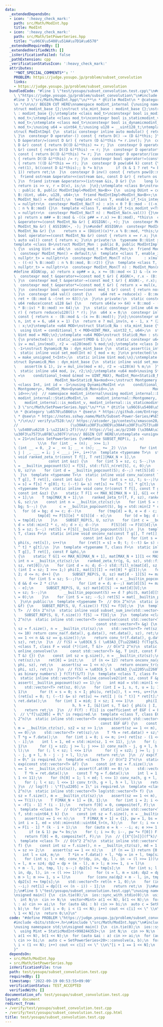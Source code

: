 ```yaml
---
data:
  _extendedDependsOn:
  - icon: ':heavy_check_mark:'
    path: src/Math/ModInt.hpp
    title: ModInt
  - icon: ':heavy_check_mark:'
    path: src/Math/SetPowerSeries.hpp
    title: "\u96C6\u5408\u51AA\u7D1A\u6570"
  _extendedRequiredBy: []
  _extendedVerifiedWith: []
  _isVerificationFailed: false
  _pathExtension: cpp
  _verificationStatusIcon: ':heavy_check_mark:'
  attributes:
    '*NOT_SPECIAL_COMMENTS*': ''
    PROBLEM: https://judge.yosupo.jp/problem/subset_convolution
    links:
    - https://judge.yosupo.jp/problem/subset_convolution
  bundledCode: "#line 1 \"test/yosupo/subset_convolution.test.cpp\"\n#define PROBLEM\
    \ \"https://judge.yosupo.jp/problem/subset_convolution\"\n#include <bits/stdc++.h>\n\
    #line 3 \"src/Math/ModInt.hpp\"\n/**\n * @title ModInt\n * @category \u6570\u5B66\
    \n */\n\n// BEGIN CUT HERE\nnamespace modint_internal {\nusing namespace std;\n\
    struct modint_base {};\nstruct sta_mint_base : modint_base {};\nstruct dyn_mint_base\
    \ : modint_base {};\ntemplate <class mod_t>\nconstexpr bool is_modint_v = is_base_of_v<modint_base,\
    \ mod_t>;\ntemplate <class mod_t>\nconstexpr bool is_staticmodint_v = is_base_of_v<sta_mint_base,\
    \ mod_t>;\ntemplate <class mod_t>\nconstexpr bool is_dynamicmodint_v = is_base_of_v<dyn_mint_base,\
    \ mod_t>;\nusing u64 = uint64_t;\nusing u128 = __uint128_t;\ntemplate <class D>\n\
    struct ModIntImpl {\n  static constexpr inline auto modulo() { return D::mod;\
    \ }\n  constexpr D operator-() const { return D() -= (D &)*this; }\n  constexpr\
    \ D &operator/=(const D &r) { return (D &)*this *= r.inv(); }\n  constexpr D operator+(const\
    \ D &r) const { return D((D &)*this) += r; }\n  constexpr D operator-(const D\
    \ &r) const { return D((D &)*this) -= r; }\n  constexpr D operator*(const D &r)\
    \ const { return D((D &)*this) *= r; }\n  constexpr D operator/(const D &r) const\
    \ { return D((D &)*this) /= r; }\n  constexpr bool operator!=(const D &r) const\
    \ { return !((D &)*this == r); }\n  constexpr D pow(u64 k) const {\n    for (D\
    \ ret(1), b((const D &)*this);; b *= b)\n      if (k & 1 ? ret *= b : 0; !(k >>=\
    \ 1)) return ret;\n  }\n  constexpr D inv() const { return pow(D::mod - 2); }\n\
    \  friend ostream &operator<<(ostream &os, const D &r) { return os << r.val();\
    \ }\n  friend istream &operator>>(istream &is, D &r) {\n    long long v;\n   \
    \ return is >> v, r = D(v), is;\n  }\n};\ntemplate <class B>\nstruct ModInt_Na\
    \ : public B, public ModIntImpl<ModInt_Na<B>> {\n  using DUint = conditional_t<is_same_v<typename\
    \ B::Uint, u64>, u128, u64>;\n  friend ModIntImpl<ModInt_Na<B>>;\n  constexpr\
    \ ModInt_Na() = default;\n  template <class T, enable_if_t<is_integral_v<T>, nullptr_t>\
    \ = nullptr>\n  constexpr ModInt_Na(T n) : x(n < 0 ? B::mod - ((-n) % B::mod)\
    \ : n % B::mod) {}\n  template <class T, enable_if_t<is_modint_v<T>, nullptr_t>\
    \ = nullptr>\n  constexpr ModInt_Na(T n) : ModInt_Na(n.val()) {}\n#define ASSIGN(m,\
    \ p) return x m## = B::mod & -((x p## = r.x) >= B::mod), *this\n  constexpr ModInt_Na\
    \ &operator+=(const ModInt_Na &r) { ASSIGN(-, +); }\n  constexpr ModInt_Na &operator-=(const\
    \ ModInt_Na &r) { ASSIGN(+, -); }\n#undef ASSIGN\n  constexpr ModInt_Na &operator*=(const\
    \ ModInt_Na &r) {\n    return x = (DUint)(x)*r.x % B::mod, *this;\n  }\n  constexpr\
    \ bool operator==(const ModInt_Na &r) const { return x == r.x; }\n  constexpr\
    \ auto val() const { return x; }\n\n private:\n  typename B::Uint x = 0;\n};\n\
    template <class B>\nstruct ModInt_Mon : public B, public ModIntImpl<ModInt_Mon<B>>\
    \ {\n  using Uint = u64;\n  using mod_t = ModInt_Mon;\n  friend ModIntImpl<ModInt_Mon<B>>;\n\
    \  constexpr ModInt_Mon() = default;\n  template <class T, enable_if_t<is_integral_v<T>,\
    \ nullptr_t> = nullptr>\n  constexpr ModInt_Mon(T n)\n      : x(mul(n < 0 ? B::mod\
    \ - ((-n) % B::mod) : n % B::mod, B::r2)) {}\n  template <class T, enable_if_t<is_modint_v<T>,\
    \ nullptr_t> = nullptr>\n  constexpr ModInt_Mon(T n) : ModInt_Mon(n.val()) {}\n\
    #define ASGN(op, a) return x op## = a, x += (B::mod << 1) & -(x >> 63), *this\n\
    \  constexpr mod_t &operator+=(const mod_t &r) { ASGN(+, r.x - (B::mod << 1));\
    \ }\n  constexpr mod_t &operator-=(const mod_t &r) { ASGN(-, r.x); }\n#undef ASGN\n\
    \  constexpr mod_t &operator*=(const mod_t &r) { return x = mul(x, r.x), *this;\
    \ }\n  constexpr bool operator==(const mod_t &r) const { return norm() == r.norm();\
    \ }\n  constexpr u64 val() const {\n    u64 ret = reduce(x) - B::mod;\n    return\
    \ ret + (B::mod & -(ret >> 63));\n  }\n\n private:\n  static constexpr inline\
    \ u64 reduce(const u128 &w) {\n    return u64(w >> 64) + B::mod - ((u128(u64(w)\
    \ * B::iv) * B::mod) >> 64);\n  }\n  static constexpr inline u64 mul(u64 l, u64\
    \ r) { return reduce(u128(l) * r); }\n  u64 x = 0;\n  constexpr inline u64 norm()\
    \ const { return x - (B::mod & -(x >= B::mod)); }\n};\nconstexpr u64 mul_inv(u64\
    \ n, int e = 6, u64 x = 1) {\n  return e ? mul_inv(n, e - 1, x * (2 - x * n))\
    \ : x;\n}\ntemplate <u64 MOD>\nstruct StaticB_Na : sta_mint_base {\n protected:\n\
    \  using Uint = conditional_t < MOD<UINT_MAX, uint32_t, u64>;\n  static constexpr\
    \ Uint mod = MOD;\n};\ntemplate <u64 MOD>\nstruct StaticB_Mon : sta_mint_base\
    \ {\n protected:\n  static_assert(MOD & 1);\n  static constexpr u64 mod = MOD,\
    \ iv = mul_inv(mod), r2 = -u128(mod) % mod;\n};\ntemplate <class Int, int id =\
    \ -1>\nstruct DynamicB_Na : dyn_mint_base {\n  static_assert(is_integral_v<Int>);\n\
    \  static inline void set_mod(Int m) { mod = m; }\n\n protected:\n  using Uint\
    \ = make_unsigned_t<Int>;\n  static inline Uint mod;\n};\ntemplate <int id>\n\
    struct DynamicB_Mon : dyn_mint_base {\n  static inline void set_mod(u64 m) {\n\
    \    assert(m & 1), iv = mul_inv(mod = m), r2 = -u128(m) % m;\n  }\n\n protected:\n\
    \  static inline u64 mod, iv, r2;\n};\ntemplate <u64 mod>\nusing StaticModInt\
    \ =\n    conditional_t<mod &(mod >= UINT_MAX), ModInt_Mon<StaticB_Mon<mod>>,\n\
    \                  ModInt_Na<StaticB_Na<mod>>>;\nstruct Montgomery {};\ntemplate\
    \ <class Int, int id = -1>\nusing DynamicModInt =\n    conditional_t<is_same_v<Int,\
    \ Montgomery>, ModInt_Mon<DynamicB_Mon<id>>,\n                  ModInt_Na<DynamicB_Na<Int,\
    \ id>>>;\n}  // namespace modint_internal\nusing modint_internal::DynamicModInt,\
    \ modint_internal::StaticModInt,\n    modint_internal::Montgomery, modint_internal::is_dynamicmodint_v,\n\
    \    modint_internal::is_modint_v, modint_internal::is_staticmodint_v;\n#line\
    \ 3 \"src/Math/SetPowerSeries.hpp\"\n/**\n * @title \u96C6\u5408\u51AA\u7D1A\u6570\
    \n * @category \u6570\u5B66\n * @see\n * https://github.com/EntropyIncreaser/ioi2021-homework/blob/master/thesis/main.tex\n\
    \ * @see\n * https://notes.sshwy.name/Math/Subset-Power-Series/#%E5%88%86%E6%B2%BB%E5%8D%B7%E7%A7%AF-1\n\
    \ */\n\n// verify\u7528:\n// https://atcoder.jp/contests/xmascon20/tasks/xmascon20_h\n\
    //                        (\u30AA\u30F3\u30E9\u30A4\u30F3\u7573\u8FBC\u307F2 or\
    \ \u5408\u6210 1-\u221A(1-2f))\n// https://loj.ac/p/2340 (\u30AA\u30F3\u30E9\u30A4\
    \u30F3\u7573\u8FBC\u307F)\n\n// BEGIN CUT HERE\n\ntemplate <unsigned short MAX_N\
    \ = 21>\nclass SetPowerSeries {\n#define SUBSET_REP(i, j, n)                 \
    \          \\\n  for (int _ = (n); _ >>= 1;)                         \\\n    for\
    \ (int __ = 0, _2 = _ << 1; __ < (n); __ += _2) \\\n      for (int j = __, i =\
    \ j | _, ___ = i; j < ___; j++, i++)\n  template <typename T>\n  static inline\
    \ void ranked_zeta_tr(const T f[], T ret[][MAX_N + 1],\n                     \
    \               const int &sz) {\n    for (int S = sz, c; S--;)\n      ret[S][c\
    \ = __builtin_popcount(S)] = f[S], std::fill_n(ret[S], c, 0);\n    SUBSET_REP(S,\
    \ U, sz)\n    for (int d = __builtin_popcount(S); d--;) ret[S][d] += ret[U][d];\n\
    \  }\n  template <typename T>\n  static inline void conv_na(const T f[], const\
    \ T g[], T ret[], const int &sz) {\n    for (int s = sz, t; s--;)\n      for (ret[t\
    \ = s] = f[s] * g[0]; t; (--t) &= s) ret[s] += f[s ^ t] * g[t];\n  }\n  template\
    \ <typename T>\n  static inline void conv_tr(const T f[], const T g[], T ret[],\
    \ const int &sz) {\n    static T F[1 << MAX_N][MAX_N + 1], G[1 << MAX_N][MAX_N\
    \ + 1];\n    T tmp[MAX_N + 1];\n    ranked_zeta_tr(f, F, sz), ranked_zeta_tr(g,\
    \ G, sz);\n    const int n = __builtin_ctz(sz);\n    for (int S = sz, c, d, e,\
    \ bg; S--;) {\n      c = __builtin_popcount(S), bg = std::min(2 * c, n);\n   \
    \   for (d = bg; d >= c; d--)\n        for (tmp[d] = 0, e = d - c; e <= c; e++)\n\
    \          tmp[d] += F[S][e] * G[S][d - e];\n      for (d = bg; d >= c; d--) F[S][d]\
    \ = tmp[d];\n    }\n    SUBSET_REP(S, U, sz)\n    for (int c = __builtin_popcount(U),\
    \ d = std::min(2 * c, n); d > c; d--)\n      F[S][d] -= F[U][d];\n    for (int\
    \ S = sz; S--;) ret[S] = F[S][__builtin_popcount(S)];\n  }\n  template <typename\
    \ T, class F>\n  static inline void onconv_na(const T g[], T ret[], const F &phi,\n\
    \                               const int &sz) {\n    for (int s = 1, t; s < sz;\
    \ phi(s, ret[s]), s++)\n      for (ret[t = s] = 0; t; (--t) &= s) ret[s] += ret[s\
    \ ^ t] * g[t];\n  }\n  template <typename T, class F>\n  static inline void onconv_tr(const\
    \ T g[], T ret[], const F &phi,\n                               const int &sz)\
    \ {\n    static T G[1 << MAX_N][MAX_N + 1], mat[MAX_N + 1][1 << MAX_N];\n    const\
    \ int n = __builtin_ctz(sz);\n    ranked_zeta_tr(g, G, sz), std::fill_n(mat[0],\
    \ sz, ret[0]);\n    for (int d = n; d; d--) std::fill_n(mat[d], sz, 0);\n    for\
    \ (int I = sz; I >>= 1;) phi(I, mat[1][I] = ret[0] * g[I]);\n    for (int d =\
    \ 2; d <= n; d++) {\n      SUBSET_REP(S, U, sz) mat[d - 1][S] += mat[d - 1][U];\n\
    \      for (int S = sz; S--;)\n        if (int c = __builtin_popcount(S); c <=\
    \ d && d <= 2 * c)\n          for (int e = d; e--;) mat[d][S] += mat[e][S] * G[S][d\
    \ - e];\n      SUBSET_REP(S, U, sz) mat[d][S] -= mat[d][U];\n      for (int S\
    \ = sz; S--;)\n        __builtin_popcount(S) == d ? phi(S, mat[d][S]), 0 : (mat[d][S]\
    \ = 0);\n    }\n    for (int S = sz; --S;) ret[S] = mat[__builtin_popcount(S)][S];\n\
    \  }\n\n public:\n  template <typename T>  // O(n 2^n)\n  static inline void subset_sum(std::vector<T>\
    \ &f) {\n    SUBSET_REP(S, U, f.size()) f[S] += f[U];\n  }\n  template <typename\
    \ T>  // O(n 2^n)\n  static inline void subset_sum_inv(std::vector<T> &f) {\n\
    \    SUBSET_REP(S, U, f.size()) f[S] -= f[U];\n  }\n  template <class T>  // O(n^2\
    \ 2^n)\n  static inline std::vector<T> convolve(const std::vector<T> &f,\n   \
    \                                     const std::vector<T> &g) {\n    const int\
    \ sz = f.size(), n = __builtin_ctz(sz);\n    std::vector<T> ret(sz);\n    if (n\
    \ <= 10) return conv_na(f.data(), g.data(), ret.data(), sz), ret;\n    assert(sz\
    \ == 1 << n && sz == g.size());\n    return conv_tr(f.data(), g.data(), ret.data(),\
    \ sz), ret;\n  }\n  // f(S) = \u03C6_S ( \u03A3_{T\u228AS} f(T)g(S/T) )\n  template\
    \ <class T, class F = void (*)(int, T &)>  // O(n^2 2^n)\n  static inline std::vector<T>\
    \ online_convolve(\n      const std::vector<T> &g, T init, const F &phi = [](int,\
    \ T &) {}) {\n    const int sz = g.size(), n = __builtin_ctz(sz);\n    std::vector<T>\
    \ ret(sz);\n    ret[0] = init;\n    if (n <= 12) return onconv_na(g.data(), ret.data(),\
    \ phi, sz), ret;\n    assert(sz == 1 << n);\n    return onconv_tr(g.data(), ret.data(),\
    \ phi, sz), ret;\n  }\n  // f(S) = \u03C6_S ( \u03A3_{\u2205\u2260T\u228AS & (T<(S/T)\
    \ as binary numbers) } f(T)f(S/T) )\n  template <class T, class F>  // O(n^2 2^n)\n\
    \  static inline std::vector<T> online_convolve2(int sz, const F &phi) {\n   \
    \ assert(__builtin_popcount(sz) == 1);\n    int mid = std::min(1 << 13, sz);\n\
    \    std::vector<T> ret(sz, 0);\n    for (int I = 1, s, t, u = 1; I < mid; I <<=\
    \ 1)\n      for (t = s = 0; s < I; phi(u, ret[u]), t = ++s, u++)\n        for\
    \ (ret[u] = 0; t; (--t) &= s) ret[u] += ret[I | (s ^ t)] * ret[t];\n    T *h =\
    \ ret.data();\n    for (int I = mid; I < sz; I <<= 1)\n      phi(I, ret[I]), onconv_tr(\n\
    \                          h, h + I, [&](int s, T &x) { phi(s | I, x); }, I);\n\
    \    return ret;\n  }\n  // F(f) : F[i] is coefficient of EGF ( = F^{(i)}(0) )\n\
    \  // \"f[\u2205] = 0\" is required.\n  template <class T, class EGF>  // O(n^2\
    \ 2^n)\n  static inline std::vector<T> composite(const std::vector<T> &f,\n  \
    \                                       const EGF &F) {\n    const int sz = f.size(),\
    \ m = __builtin_ctz(sz), sz2 = sz >> 1;\n    assert(sz == 1 << m), assert(f.at(0)\
    \ == 0);\n    std::vector<T> ret(sz);\n    T *h = ret.data() + sz;\n    const\
    \ T *g = f.data();\n    for (int i = 0; i <= m; i++) ret[sz - (1 << i)] = F[m\
    \ - i];\n    int l = 1, ed = std::min(sz, 1 << 11), j;\n    for (; l < ed; l <<=\
    \ 1)\n      for (j = sz2; j >= l; j >>= 1) conv_na(h - j, g + l, h - j - j + l,\
    \ l);\n    for (; l < sz; l <<= 1)\n      for (j = sz2; j >= l; j >>= 1) conv_tr(h\
    \ - j, g + l, h - j - j + l, l);\n    return ret;\n  }\n  // exp(f) : \"f[\u2205\
    ] = 0\" is required.\n  template <class T>  // O(n^2 2^n)\n  static inline std::vector<T>\
    \ exp(const std::vector<T> &f) {\n    const int sz = f.size();\n    assert(sz\
    \ == 1 << __builtin_ctz(sz)), assert(f.at(0) == 0);\n    std::vector<T> ret(sz);\n\
    \    T *h = ret.data();\n    const T *g = f.data();\n    int l = 1, ed = std::min(sz,\
    \ 1 << 11);\n    for (h[0] = 1; l < ed; l <<= 1) conv_na(h, g + l, h + l, l);\n\
    \    for (; l < sz; l <<= 1) conv_tr(h, g + l, h + l, l);\n    return ret;\n \
    \ }\n  // log(f) : \"f[\u2205] = 1\" is required.\n  template <class T>  // O(n^2\
    \ 2^n)\n  static inline std::vector<T> log(std::vector<T> f) {\n    const int\
    \ sz = f.size(), m = __builtin_ctz(sz);\n    assert(sz == 1 << m), assert(f.at(0)\
    \ == T(1));\n    T F[MAX_N + 1] = {0, 1};\n    for (int i = 2; i <= m; i++) F[i]\
    \ = -F[i - 1] * (i - 1);\n    return f[0] = 0, composite(f, F);\n  }\n  // f^k\n\
    \  template <class T>  // O(n^2 2^n)\n  static inline std::vector<T> pow(std::vector<T>\
    \ f, std::uint64_t k) {\n    const int sz = f.size(), n = __builtin_ctz(sz);\n\
    \    assert(sz == 1 << n);\n    T F[MAX_N + 1] = {1}, pw = 1, bs = f[0];\n   \
    \ int i = 1, ed = std::min<std::uint64_t>(n, k);\n    for (; i <= ed; i++) F[i]\
    \ = F[i - 1] * (k - i + 1);\n    for (auto e = k - --i; e; e >>= 1, bs *= bs)\n\
    \      if (e & 1) pw *= bs;\n    for (; i >= 0; i--, pw *= f[0]) F[i] *= pw;\n\
    \    return f[0] = 0, composite(f, F);\n  }\n  // {[X^{[n]}](f^k)/(k!)} for k=0,1,...,n\n\
    \  template <class T>  // O(n^2 2^n)\n  static inline std::vector<T> egf(std::vector<T>\
    \ f) {\n    const int sz = f.size(), n = __builtin_ctz(sz), md = 1 << 11, sz4\
    \ = sz >> 2;\n    assert(sz == 1 << n);\n    if (n == 1) return {0, f[1]};\n \
    \   int l = sz4, m;\n    T *in = f.data() + l, *dp = in + l, tmp[sz4], *dp2;\n\
    \    for (int s; l > md; conv_tr(dp, in, dp, l), in -= (l >>= 1))\n      for (s\
    \ = l, m = sz4; dp2 = dp + (m - l), m > l; m >>= 1, s = l)\n        for (conv_tr(dp2\
    \ + m - l, in, tmp, l); s--;) dp2[s] += tmp[s];\n    for (int s; l; conv_na(dp,\
    \ in, dp, l), in -= (l >>= 1))\n      for (s = l, m = sz4; dp2 = dp + (m - l),\
    \ m > l; m >>= 1, s = l)\n        for (conv_na(dp2 + m - l, in, tmp, l); s--;)\
    \ dp2[s] += tmp[s];\n    std::vector<T> ret(n + 1, 0);\n    for (int i = n + 1;\
    \ --i;) ret[i] = dp[(1 << (n - i)) - 1];\n    return ret;\n  }\n#undef SUBSET_REP\n\
    };\n#line 5 \"test/yosupo/subset_convolution.test.cpp\"\nusing namespace std;\n\
    \nsigned main() {\n  cin.tie(0);\n  ios::sync_with_stdio(0);\n  using Mint = StaticModInt<998244353>;\n\
    \  int N;\n  cin >> N;\n  vector<Mint> a(1 << N), b(1 << N);\n  for (auto &ai\
    \ : a) cin >> ai;\n  for (auto &bi : b) cin >> bi;\n  auto c = SetPowerSeries<20>::convolve(a,\
    \ b);\n  for (int i = 0; i < (1 << N); i++) cout << c[i] << \" \\n\"[i + 1 ==\
    \ 1 << N];\n  return 0;\n}\n"
  code: "#define PROBLEM \"https://judge.yosupo.jp/problem/subset_convolution\"\n\
    #include <bits/stdc++.h>\n#include \"src/Math/ModInt.hpp\"\n#include \"src/Math/SetPowerSeries.hpp\"\
    \nusing namespace std;\n\nsigned main() {\n  cin.tie(0);\n  ios::sync_with_stdio(0);\n\
    \  using Mint = StaticModInt<998244353>;\n  int N;\n  cin >> N;\n  vector<Mint>\
    \ a(1 << N), b(1 << N);\n  for (auto &ai : a) cin >> ai;\n  for (auto &bi : b)\
    \ cin >> bi;\n  auto c = SetPowerSeries<20>::convolve(a, b);\n  for (int i = 0;\
    \ i < (1 << N); i++) cout << c[i] << \" \\n\"[i + 1 == 1 << N];\n  return 0;\n\
    }"
  dependsOn:
  - src/Math/ModInt.hpp
  - src/Math/SetPowerSeries.hpp
  isVerificationFile: true
  path: test/yosupo/subset_convolution.test.cpp
  requiredBy: []
  timestamp: '2022-09-19 00:53:55+09:00'
  verificationStatus: TEST_ACCEPTED
  verifiedWith: []
documentation_of: test/yosupo/subset_convolution.test.cpp
layout: document
redirect_from:
- /verify/test/yosupo/subset_convolution.test.cpp
- /verify/test/yosupo/subset_convolution.test.cpp.html
title: test/yosupo/subset_convolution.test.cpp
---
```

